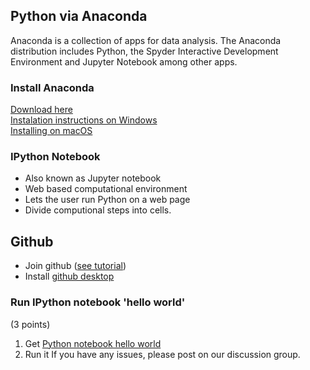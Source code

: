 
## Python via Anaconda


Anaconda is a collection of apps for data analysis.  The Anaconda distribution includes Python, the Spyder Interactive Development Environment and Jupyter Notebook among other apps.  


### Install Anaconda

[Download here](https://www.anaconda.com/distribution/#windows)  
[Instalation instructions on Windows](https://docs.anaconda.com/anaconda/install/windows/)  
[Installing on macOS](https://docs.anaconda.com/anaconda/install/mac-os/)  

### IPython Notebook
* Also known as Jupyter notebook  
* Web based computational environment  
* Lets the user run Python on a web page  
* Divide computional steps into cells.  

## Github

* Join github ([see tutorial](https://product.hubspot.com/blog/git-and-github-tutorial-for-beginners))
* Install [github desktop](https://desktop.github.com/) 

### Run IPython notebook 'hello world'
(3 points)  

1.  Get [Python notebook hello world](https://github.com/bnorthan/inf-428-data-analytics-online/blob/master/python/notebooks/introduction/PythonNotebookHelloWorld.ipynb)
2.  Run it
If you have any issues, please post on our discussion group. 


